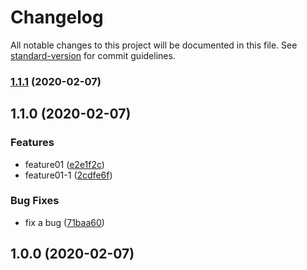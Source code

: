 # Changelog

All notable changes to this project will be documented in this file. See [standard-version](https://github.com/conventional-changelog/standard-version) for commit guidelines.

### [1.1.1](https://github.com/jackie1120/git-flow/compare/v1.1.0...v1.1.1) (2020-02-07)

## 1.1.0 (2020-02-07)


### Features

* feature01 ([e2e1f2c](https://github.com/jackie1120/git-flow/commit/e2e1f2cb82c75695622be73310ff6a38566f769e))
* feature01-1 ([2cdfe6f](https://github.com/jackie1120/git-flow/commit/2cdfe6f8a4dd26203e63a72bf5db79be871b5867))


### Bug Fixes

* fix a bug ([71baa60](https://github.com/jackie1120/git-flow/commit/71baa609ce6468ac8e159a97a077d13919a30a54))

## 1.0.0 (2020-02-07)
